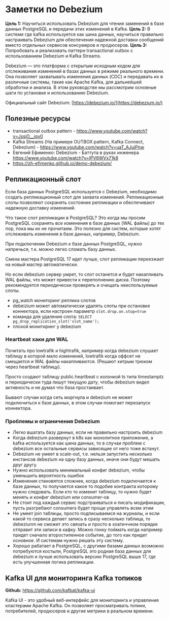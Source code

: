 # Заметки по Debezium

**Цель 1:** Научиться использовать Debezium для чтения заменений в базе данных PostgreSQL и передачи этих изменений в Kafka.
**Цель 2:** В системе где kafka используется как шина данных, научиться правильно настраивать Debezium для обеспечения надежной доставки сообщений вместо отдельных сервисов консумеров и продюсеров.
**Цель 3:** Попробовать и реализовать паттерн transactional outbox с использованием Debezium и Kafka Streams.

Debezium — это платформа с открытым исходным кодом для отслеживания изменений в базах данных в режиме реального времени. Она позволяет захватывать изменения данных (CDC) и передавать их в различные системы, такие как Apache Kafka, для дальнейшей обработки и анализа. В этом руководстве мы рассмотрим основные шаги по установке и использованию Debezium.

Официальный сайт Debezium: [https://debezium.io/](https://debezium.io/)

## Полезные ресурсы

- transactional outbox pattern - https://www.youtube.com/watch?v=JssjO__iqy0
- Kafka Streams (На примере OUTBOX pattern, Kafka Connect, Debezium) - https://www.youtube.com/watch?v=uaT_AJujPnw
- Евгений Ефименко: Debezium - Баттута в руках инженера https://www.youtube.com/watch?v=IPV6WVx71k8
- https://zh-efimenko.github.io/demo-debezium/

## Репликационный слот

Если база данных PostgreSQL используется с Debezium, необходимо создать репликационный слот для захвата изменений. Репликационные слоты позволяют сохранять состояние репликации и обеспечивают надежную доставку изменений.

Что такое слот репликации в PostgreSQL?
Это когда мы просим PostgreSQL сохранять все изменения в базе данных (WAL файлы) до тех пор, пока мы их не прочитаем. Это полезно для систем, которые хотят отслеживать изменения в базе данных, например, Debezium.

При подключении Debezium к базе данных PostgreSQL, нужно напречься, т.к. можно легко сломать базу данных.

Смена мастера PostgreSQL 17 идет лучше, слот репликации переезжает на новый мастер автоматически.

Но если debezium сервер умрет, то слот останется и будет накапливать WAL файлы, что может привести к переполнению диска. Поэтому рекомендуется периодически проверять и очищать неиспользуемые слоты.

- pg_watch мониторинг реплика слотов
- debeizium может автоматически удалять слоты при остановке коннектора, если настроен параметр `slot.drop.on.stop=true`
- команда для удаления слота: `SELECT pg_drop_replication_slot('slot_name');`
- плохой монитиринг у debezium

### Heartbeat хаки для WAL

Почитать про lowtrafik и hightrafik, например когда debezium слушает таблицу в которой мало изменений, lowtrafik когда оффсет не смещается и WAL файлы накапливаются. (Решают хитрым трюком через heartbeat таблицу).

Просто создают таблицу public.heartbeat с колонкой ts типа timestamptz и периодически туда пишут текущую дату, чтобы debezium видел активность и не думал что база простаивает.

Бывают случаи когда сеть моргнула и debezium не может подключиться к базе данных, в этом случаи помогает перезапуск коннектора.

### Проблемы и ограничения Debezium

- Легко вшатать базу данных, если не правильно настроить debezium
- Когда debezium развернут в k8s как монолитное приложение, а kafka используется как шина данных, то в случаи проблем с debezium все остальные сервисы зависящие от него тоже встанут.
- Debezium не умеет в scale-out, т.е. нельзя запустить несколько инстансов debezium на одну базу данных, иначе они будут мешать друг другу.
- Нужно использовать минимальный конфиг debezium, чтобы уменьшить вероятность ошибок
- Изменения становятся сложнее, когда debezium подключается к базе данных, то получается какое то подобие контракта которому нужно следовать. Если кто то изменит таблицу, то нужно будет менять и конфиг debezium или consumer-ов
- Не стоит под каждый сервис подстраиваться и писать модификации, пусть разгребают consumers будет проще управлять всем этим
- Не умеет join таблицы, просто подписываемся на журналы, и если какой то сервиса делает запись в сразу несколько таблица, то debeziunm не сможет это связать и просто в хоатиччном порядке отправит эти записи в кафку. Можно гонку поймать когда например придет сначало второстипенное событие, до того как придет основное. И системам нужно решать эту систему.
- Хорошо рабатает в PostgreSQL, с другими базами данных возможно потребуются костыли, PostgreSQL это родная база данных для debezium и лучше использовать версию PostgreSQL выше 17, где есть улучшенная логика репликации.

## Kafka UI для мониторинга Kafka топиков

**Github:** https://github.com/kafbat/kafka-ui

Kafka UI - это удобный веб-интерфейс для мониторинга и управления кластерами Apache Kafka. Он позволяет просматривать топики, потребителей, продюсеров и другие метрики в реальном времени.
